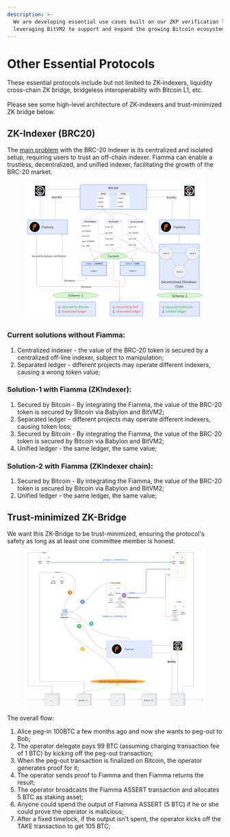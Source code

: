 ```yaml
---
description: >-
  We are developing essential use cases built on our ZKP verification layer and
  leveraging BitVM2 to support and expand the growing Bitcoin ecosystem.
---
```


# Other Essential Protocols

These essential protocols include but not limited to ZK-indexers, liquidity cross-chain ZK bridge, bridgeless interoperability with Bitcoin L1, etc. \
\
Please see some high-level architecture of ZK-indexers and trust-minimized ZK bridge below.&#x20;

## **ZK-Indexer (BRC20)**

The [main problem](https://foresightnews.pro/article/detail/48043) with the BRC-20 Indexer is its centralized and isolated setup, requiring users to trust an off-chain indexer. Fiamma can enable a trustless, decentralized, and unified indexer, facilitating the growth of the BRC-20 market.

<figure><img src="../.gitbook/assets/whiteboard_exported_image (14) (1).png" alt=""><figcaption></figcaption></figure>

### &#x20;**Current solutions without Fiamma:**

1. Centralized indexer - the value of the BRC-20 token is secured by a centralized off-line indexer, subject to manipulation;
2. Separated ledger - different projects may operate different indexers, causing a wrong token value;

### **Solution-1 with Fiamma (ZKIndexer):**

1. Secured by Bitcoin - By integrating the Fiamma, the value of the BRC-20 token is secured by Bitcoin via Babylon and BitVM2;
2. Separated ledger - different projects may operate different indexers, causing token loss;
3. Secured by Bitcoin - By integrating the Fiamma, the value of the BRC-20 token is secured by Bitcoin via Babylon and BitVM2;
4. Unified ledger - the same ledger, the same value;

### **Solution-2 with Fiamma (ZKIndexer chain):**

1. Secured by Bitcoin - By integrating the Fiamma, the value of the BRC-20 token is secured by Bitcoin via Babylon and BitVM2;
2. Unified ledger - the same ledger, the same value;

## **Trust-minimized ZK-Bridge**

We want this ZK-Bridge to be trust-minimized, ensuring the protocol's safety as long as at least one committee member is honest.

<figure><img src="../.gitbook/assets/whiteboard_exported_image (16) (1).png" alt=""><figcaption></figcaption></figure>

The overall flow:

1. Alice peg-in 100BTC a few months ago and now she wants to peg-out to Bob;
2. The operator delegate pays 99 BTC (assuming charging transaction fee of 1 BTC) by kicking off the peg-out transaction;
3. When the peg-out transaction is finalized on Bitcoin, the operator generates proof for it;
4. The operator sends proof to Fiamma and then Fiamma returns the result;
5. The operator broadcasts the Fiamma ASSERT transaction and allocates 5 BTC as staking asset;
6. Anyone could spend the output of Fiamma ASSERT (5 BTC) if he or she could prove the operator is malicious;
7. After a fixed timelock, if the output isn't spent, the operator kicks off the TAKE transaction to get 105 BTC;


